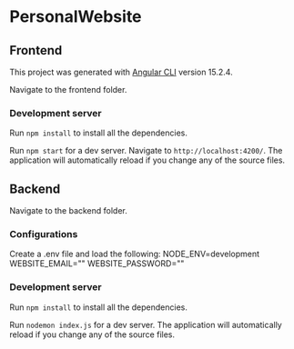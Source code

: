 # PersonalWebsite

## Frontend

This project was generated with [Angular CLI](https://github.com/angular/angular-cli) version 15.2.4.

Navigate to the frontend folder.

### Development server

Run `npm install` to install all the dependencies.

Run `npm start` for a dev server. Navigate to `http://localhost:4200/`. The application will automatically reload if you change any of the source files.


## Backend

Navigate to the backend folder.

### Configurations

Create a .env file and load the following:
NODE_ENV=development
WEBSITE_EMAIL=""
WEBSITE_PASSWORD=""

### Development server

Run `npm install` to install all the dependencies.

Run `nodemon index.js` for a dev server. The application will automatically reload if you change any of the source files.